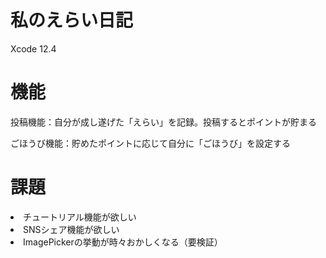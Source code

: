 # 私のえらい日記
<p>Xcode 12.4</p>

# 機能
<p>投稿機能：自分が成し遂げた「えらい」を記録。投稿するとポイントが貯まる</p>
<p>ごほうび機能：貯めたポイントに応じて自分に「ごほうび」を設定する</p>

# 課題
<li>チュートリアル機能が欲しい</li>
<li>SNSシェア機能が欲しい</li>
<li>ImagePickerの挙動が時々おかしくなる（要検証）</li>

